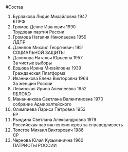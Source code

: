 #Состав
1. Бурлакова Лидия Михайловна 1947   
    КПРФ
2. Громов Денис Иванович 1990   
    Трудовая партия России
3. Громова Наталия Николаевна 1959   
    ЛДПР
4. Данилов Михаил Георгиевич 1951   
    СОЦИАЛЬНОЙ ЗАЩИТЫ
5. Данилова Наталья Юрьевна 1957   
    За чистые выборы
6. Ершова Ирина Михайловна 1939   
    Гражданская Платформа
7. Иванникова Елена Викторовна 1964   
    За женщин России
8. Левинская Ирина Алексеевна 1952   
    ЯБЛОКО
9. Мананникова Светлана Валентиновна 1970   
    собрание Адмиралтейского
10. Олимпиева Лариса Петровна 1953   
    ЕР
11. Рындина Светлана Александровна 1979   
    Российская партия пенсионеров за справедливость
12. Толстое Михаил Викторович 1986   
    СР
13. Чернова Юлия Кузьминична 1960   
    ПАТРИОТЫ РОССИИ
